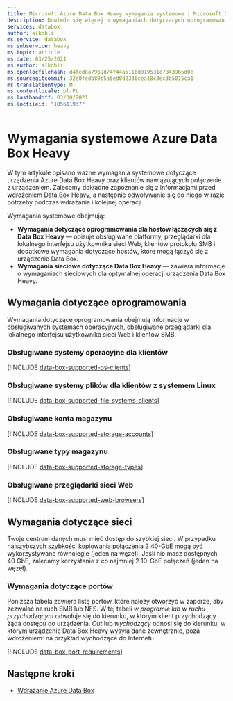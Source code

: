 ```yaml
---
title: Microsoft Azure Data Box Heavy wymagania systemowe | Microsoft Docs
description: Dowiedz się więcej o wymaganiach dotyczących oprogramowania i sieci dla Azure Data Box Heavy
services: databox
author: alkohli
ms.service: databox
ms.subservice: heavy
ms.topic: article
ms.date: 03/25/2021
ms.author: alkohli
ms.openlocfilehash: d4fed8a79b9d74f44a511bd019531c7843965d0e
ms.sourcegitcommit: 32e0fedb80b5a5ed0d2336cea18c3ec3b5015ca1
ms.translationtype: MT
ms.contentlocale: pl-PL
ms.lasthandoff: 03/30/2021
ms.locfileid: "105611937"
---
```

# <a name="azure-data-box-heavy-system-requirements"></a>Wymagania systemowe Azure Data Box Heavy

W tym artykule opisano ważne wymagania systemowe dotyczące urządzenia Azure Data Box Heavy oraz klientów nawiązujących połączenie z urządzeniem. Zalecamy dokładne zapoznanie się z informacjami przed wdrożeniem Data Box Heavy, a następnie odwoływanie się do niego w razie potrzeby podczas wdrażania i kolejnej operacji.

Wymagania systemowe obejmują:

* **Wymagania dotyczące oprogramowania dla hostów łączących się z Data Box Heavy** — opisuje obsługiwane platformy, przeglądarki dla lokalnego interfejsu użytkownika sieci Web, klientów protokołu SMB i dodatkowe wymagania dotyczące hostów, które mogą łączyć się z urządzenie Data Box.
* **Wymagania sieciowe dotyczące Data Box Heavy** — zawiera informacje o wymaganiach sieciowych dla optymalnej operacji urządzenia Data Box Heavy.

## <a name="software-requirements"></a>Wymagania dotyczące oprogramowania

Wymagania dotyczące oprogramowania obejmują informacje w obsługiwanych systemach operacyjnych, obsługiwane przeglądarki dla lokalnego interfejsu użytkownika sieci Web i klientów SMB.

### <a name="supported-operating-systems-for-clients"></a>Obsługiwane systemy operacyjne dla klientów

[!INCLUDE [data-box-supported-os-clients](../../includes/data-box-supported-os-clients.md)]

### <a name="supported-file-systems-for-linux-clients"></a>Obsługiwane systemy plików dla klientów z systemem Linux

[!INCLUDE [data-box-supported-file-systems-clients](../../includes/data-box-supported-file-systems-clients.md)]

### <a name="supported-storage-accounts"></a>Obsługiwane konta magazynu

[!INCLUDE [data-box-supported-storage-accounts](../../includes/data-box-supported-storage-accounts.md)]

### <a name="supported-storage-types"></a>Obsługiwane typy magazynu

[!INCLUDE [data-box-supported-storage-types](../../includes/data-box-supported-storage-types.md)]

### <a name="supported-web-browsers"></a>Obsługiwane przeglądarki sieci Web

[!INCLUDE [data-box-supported-web-browsers](../../includes/data-box-supported-web-browsers.md)]

## <a name="networking-requirements"></a>Wymagania dotyczące sieci

Twoje centrum danych musi mieć dostęp do szybkiej sieci. W przypadku najszybszych szybkości kopiowania połączenia 2 40-GbE mogą być wykorzystywane równolegle (jeden na węzeł). Jeśli nie masz dostępnych 40 GbE, zalecamy korzystanie z co najmniej 2 10-GbE połączeń (jeden na węzeł).

### <a name="port-requirements"></a>Wymagania dotyczące portów

Poniższa tabela zawiera listę portów, które należy otworzyć w zaporze, aby zezwalać na ruch SMB lub NFS. W tej tabeli *w programie lub w* *ruchu przychodzącym* odwołuje się do kierunku, w którym klient przychodzący żąda dostępu do urządzenia. *Out* lub *wychodzący* odnosi się do kierunku, w którym urządzenie Data Box Heavy wysyła dane zewnętrznie, poza wdrożeniem: na przykład wychodzące do Internetu.

[!INCLUDE [data-box-port-requirements](../../includes/data-box-port-requirements.md)]

## <a name="next-steps"></a>Następne kroki

* [Wdrażanie Azure Data Box](data-box-deploy-ordered.md)
